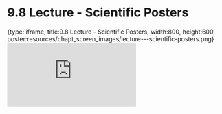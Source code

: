 # 9.8 Lecture - Scientific Posters
 
{type: iframe, title:9.8 Lecture - Scientific Posters, width:800, height:600, poster:resources/chapt_screen_images/lecture---scientific-posters.png}
![](https://sayumiyork.github.io/miniCURE-16S_Test/lecture---scientific-posters.html)
 

 
